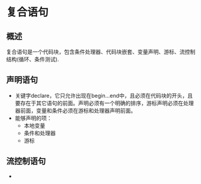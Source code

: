 # 复合语句
## 概述
复合语句是一个代码块，包含条件处理器、代码块嵌套、变量声明、游标、流控制结构(循环、条件测试).

## 声明语句
- 关键字declare，它只允许出现在begin...end中，且必须在代码块的开头，且要存在于其它语句的前面。声明必须有一个明确的排序，游标声明必须在处理器前面，变量和条件必须在游标和处理器声明前面。
- 能够声明的项：
    - 本地变量
    - 条件和处理器
    - 游标

## 流控制语句
- 